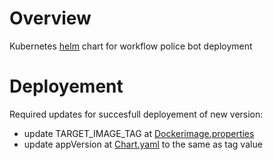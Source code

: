 # Overview
Kubernetes [helm](https://v2.helm.sh/) chart for workflow police bot deployment

# Deployement
Required updates for succesfull deployement of new version:
* update TARGET\_IMAGE\_TAG at [Dockerimage.properties](../Dockerimage.properties)
* update appVersion at [Chart.yaml](Chart.yaml) to the same as tag value
